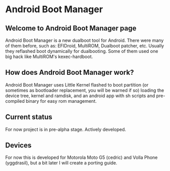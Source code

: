 # Android Boot Manager
## Welcome to Android Boot Manager page
Android Boot Manager is a new dualboot tool for Android. There were many of them before, such as: EFIDroid, MultiROM, Dualboot patcher, etc. Usually they reflashed boot dynamically for dualbooting. Some of them used one big hack like MultiROM's kexec-hardboot.

## How does Android Boot Manager work?
Android Boot Manager uses Little Kernel flashed to boot partition (or sometimes as bootloader replacement, you will be warned if so) loading the device tree, kernel and ramdisk, and an android app with sh scripts and pre-compiled binary for easy rom management.

## Current status
For now project is in pre-alpha stage. Actively developed.

## Devices 
For now this is developed for Motorola Moto G5 (cedric) and Volla Phone (yggdrasil), but a bit later I will create a porting guide.
